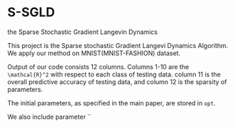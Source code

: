 # S-SGLD
the Sparse Stochastic Gradient Langevin Dynamics 

This project is the Sparse stochastic Gradient Langevi Dynamics Algorithm.  
We apply our method on MNIST(MNIST-FASHION) dataset.

Output of our code consists 12 columns. Columns 1-10  are the `\mathcal{R}^2` with respect to each class of testing data. column 11 is the overall predictive accuracy of testing data, and column 12 is the sparsity of parameters.

The initial parameters, as specified in the main paper, are stored in `opt`.

We also include parameter ``

